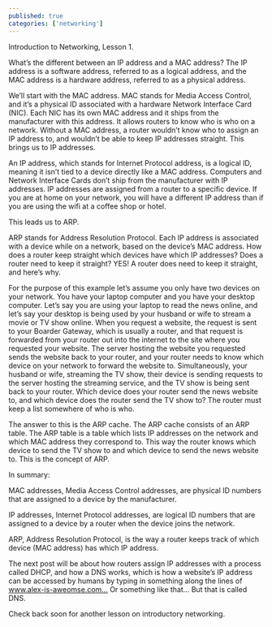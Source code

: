 ```yaml
---
published: true 
categories: ['networking']
---
```


Introduction to Networking, Lesson 1.

What’s the different between an IP address and a MAC address? 
The IP address is a software address, referred to as a logical address, and the MAC address is a hardware address, referred to as a physical address. 

We’ll start with the MAC address. MAC stands for Media Access Control, and it’s a physical ID associated with a hardware Network Interface Card (NIC). Each NIC has its own MAC address and it ships from the manufacturer with this address. It allows routers to know who is who on a network. Without a MAC address, a router wouldn’t know who to assign an IP address to, and wouldn’t be able to keep IP addresses straight. This brings us to IP addresses.

An IP address, which stands for Internet Protocol address, is a logical ID, meaning it isn’t tied to a device directly like a MAC address. Computers and Network Interface Cards don’t ship from the manufacturer with IP addresses. IP addresses are assigned from a router to a specific device. If you are at home on your network, you will have a different IP address than if you are using the wifi at a coffee shop or hotel.

This leads us to ARP.

ARP stands for Address Resolution Protocol. Each IP address is associated with a device while on a network, based on the device’s MAC address. How does a router keep straight which devices have which IP addresses? Does a router need to keep it straight? YES! A router does need to keep it straight, and here’s why. 

For the purpose of this example let’s assume you only have two devices on your network. You have your laptop computer and you have your desktop computer. Let’s say you are using your laptop to read the news online, and let’s say your desktop is being used by your husband or wife to stream a movie or TV show online. When you request a website, the request is sent to your Boarder Gateway, which is usually a router, and that request is forwarded from your router out into the internet to the site where you requested your website. The server hosting the website you requested sends the website back to your router, and your router needs to know which device on your network to forward the website to. Simultaneously, your husband or wife, streaming the TV show, their device is sending requests to the server hosting the streaming service, and the TV show is being sent back to your router. Which device does your router send the news website to, and which device does the router send the TV show to? 
The router must keep a list somewhere of who is who. 

The answer to this is the ARP cache. The ARP cache consists of an ARP table. The ARP table is a table which lists IP addresses on the network and which MAC address they correspond to. This way the router knows which device to send the TV show to and which device to send the news website to. This is the concept of ARP.

In summary:  

MAC addresses, Media Access Control addresses, are physical ID numbers that are assigned to a device by the manufacturer. 

IP addresses, Internet Protocol addresses, are logical ID numbers that are assigned to a device by a router when the device joins the network. 

ARP, Address Resolution Protocol, is the way a router keeps track of which device (MAC address) has which IP address.

The next post will be about how routers assign IP addresses with a process called DHCP, and how a DNS works, which is how a website’s IP address can be accessed by humans by typing in something along the lines of www.alex-is-aweomse.com… Or something like that… But that is called DNS.

Check back soon for another lesson on introductory networking.

